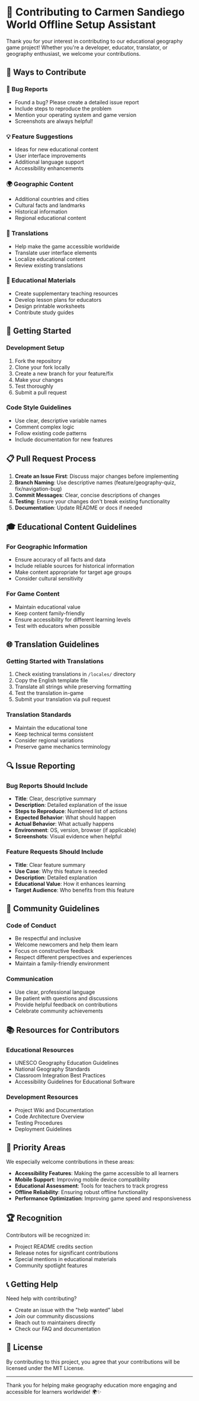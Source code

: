 # 🤝 Contributing to Carmen Sandiego World Offline Setup Assistant

Thank you for your interest in contributing to our educational geography game project! Whether you're a developer, educator, translator, or geography enthusiast, we welcome your contributions.

## 🌟 Ways to Contribute

### 🐛 Bug Reports
- Found a bug? Please create a detailed issue report
- Include steps to reproduce the problem
- Mention your operating system and game version
- Screenshots are always helpful!

### 💡 Feature Suggestions
- Ideas for new educational content
- User interface improvements
- Additional language support
- Accessibility enhancements

### 🌍 Geographic Content
- Additional countries and cities
- Cultural facts and landmarks
- Historical information
- Regional educational content

### 📝 Translations
- Help make the game accessible worldwide
- Translate user interface elements
- Localize educational content
- Review existing translations

### 🎨 Educational Materials
- Create supplementary teaching resources
- Develop lesson plans for educators
- Design printable worksheets
- Contribute study guides

## 🚀 Getting Started

### Development Setup
1. Fork the repository
2. Clone your fork locally
3. Create a new branch for your feature/fix
4. Make your changes
5. Test thoroughly
6. Submit a pull request

### Code Style Guidelines
- Use clear, descriptive variable names
- Comment complex logic
- Follow existing code patterns
- Include documentation for new features

## 📋 Pull Request Process

1. **Create an Issue First**: Discuss major changes before implementing
2. **Branch Naming**: Use descriptive names (feature/geography-quiz, fix/navigation-bug)
3. **Commit Messages**: Clear, concise descriptions of changes
4. **Testing**: Ensure your changes don't break existing functionality
5. **Documentation**: Update README or docs if needed

## 🎓 Educational Content Guidelines

### For Geographic Information
- Ensure accuracy of all facts and data
- Include reliable sources for historical information
- Make content appropriate for target age groups
- Consider cultural sensitivity

### For Game Content
- Maintain educational value
- Keep content family-friendly
- Ensure accessibility for different learning levels
- Test with educators when possible

## 🌐 Translation Guidelines

### Getting Started with Translations
1. Check existing translations in `/locales/` directory
2. Copy the English template file
3. Translate all strings while preserving formatting
4. Test the translation in-game
5. Submit your translation via pull request

### Translation Standards
- Maintain the educational tone
- Keep technical terms consistent
- Consider regional variations
- Preserve game mechanics terminology

## 🔍 Issue Reporting

### Bug Reports Should Include
- **Title**: Clear, descriptive summary
- **Description**: Detailed explanation of the issue
- **Steps to Reproduce**: Numbered list of actions
- **Expected Behavior**: What should happen
- **Actual Behavior**: What actually happens
- **Environment**: OS, version, browser (if applicable)
- **Screenshots**: Visual evidence when helpful

### Feature Requests Should Include
- **Title**: Clear feature summary
- **Use Case**: Why this feature is needed
- **Description**: Detailed explanation
- **Educational Value**: How it enhances learning
- **Target Audience**: Who benefits from this feature

## 👥 Community Guidelines

### Code of Conduct
- Be respectful and inclusive
- Welcome newcomers and help them learn
- Focus on constructive feedback
- Respect different perspectives and experiences
- Maintain a family-friendly environment

### Communication
- Use clear, professional language
- Be patient with questions and discussions
- Provide helpful feedback on contributions
- Celebrate community achievements

## 📚 Resources for Contributors

### Educational Resources
- UNESCO Geography Education Guidelines
- National Geography Standards
- Classroom Integration Best Practices
- Accessibility Guidelines for Educational Software

### Development Resources
- Project Wiki and Documentation
- Code Architecture Overview
- Testing Procedures
- Deployment Guidelines

## 🎯 Priority Areas

We especially welcome contributions in these areas:
- **Accessibility Features**: Making the game accessible to all learners
- **Mobile Support**: Improving mobile device compatibility
- **Educational Assessment**: Tools for teachers to track progress
- **Offline Reliability**: Ensuring robust offline functionality
- **Performance Optimization**: Improving game speed and responsiveness

## 🏆 Recognition

Contributors will be recognized in:
- Project README credits section
- Release notes for significant contributions
- Special mentions in educational materials
- Community spotlight features

## 📞 Getting Help

Need help with contributing?
- Create an issue with the "help wanted" label
- Join our community discussions
- Reach out to maintainers directly
- Check our FAQ and documentation

## 📄 License

By contributing to this project, you agree that your contributions will be licensed under the MIT License.

---

Thank you for helping make geography education more engaging and accessible for learners worldwide! 🌍✨ 
